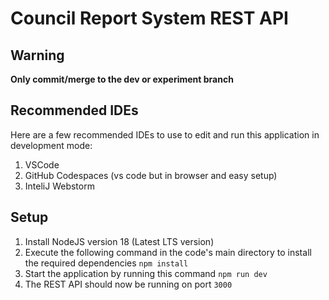 # Council Report System REST API

## Warning

**Only commit/merge to the dev or experiment branch**

## Recommended IDEs

Here are a few recommended IDEs to use to edit and run this application in development mode:

1. VSCode
2. GitHub Codespaces (vs code but in browser and easy setup)
3. InteliJ Webstorm

## Setup

1. Install NodeJS version 18 (Latest LTS version)
2. Execute the following command in the code's main directory to install the required dependencies `npm install`
3. Start the application by running this command `npm run dev`
4. The REST API should now be running on port `3000`
